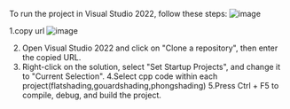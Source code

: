 To run the project in Visual Studio 2022, follow these steps:
![image](https://github.com/user-attachments/assets/f95f5840-3705-4639-9d01-4fd38425b04e)

1.copy url
![image](https://github.com/user-attachments/assets/0ce48711-a0ad-4ae0-af29-f7ecd43c26fe)

2. Open Visual Studio 2022 and click on "Clone a repository", then enter the copied URL.
3. Right-click on the solution, select "Set Startup Projects", and change it to "Current Selection".
4.Select cpp code within each project(flatshading,gouardshading,phongshading)
5.Press Ctrl + F5 to compile, debug, and build the project.
